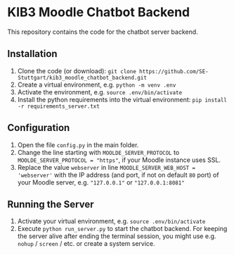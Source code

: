 # KIB3 Moodle Chatbot Backend

This repository contains the code for the chatbot server backend.

## Installation
1. Clone the code (or download): `git clone https://github.com/SE-Stuttgart/kib3_moodle_chatbot_backend.git`
2. Create a virtual environment, e.g.
`python -m venv .env`
3. Activate the environment, e.g.
`source .env/bin/activate`
4. Install the python requirements into the virtual environment: `pip install -r requirements_server.txt`

## Configuration
1. Open the file `config.py` in the main folder.
2. Change the line starting with `MOOLDE_SERVER_PROTOCOL` to 
`MOOLDE_SERVER_PROTOCOL = "https"`, if your Moodle instance uses SSL.
3.  Replace the value `webserver` in line `MOODLE_SERVER_WEB_HOST = 'webserver'` with the IP address (and port, if not on default `80` port) of your Moodle server, e.g. `"127.0.0.1"` or `"127.0.0.1:8081"`
 ## Running the Server
 1. Activate your virtual environment, e.g.
`source .env/bin/activate`
 2. Execute `python run_server.py` to start the chatbot backend. For keeping the server alive after ending the terminal session, you might use e.g. `nohup` /  `screen` / etc. or create a system service.
